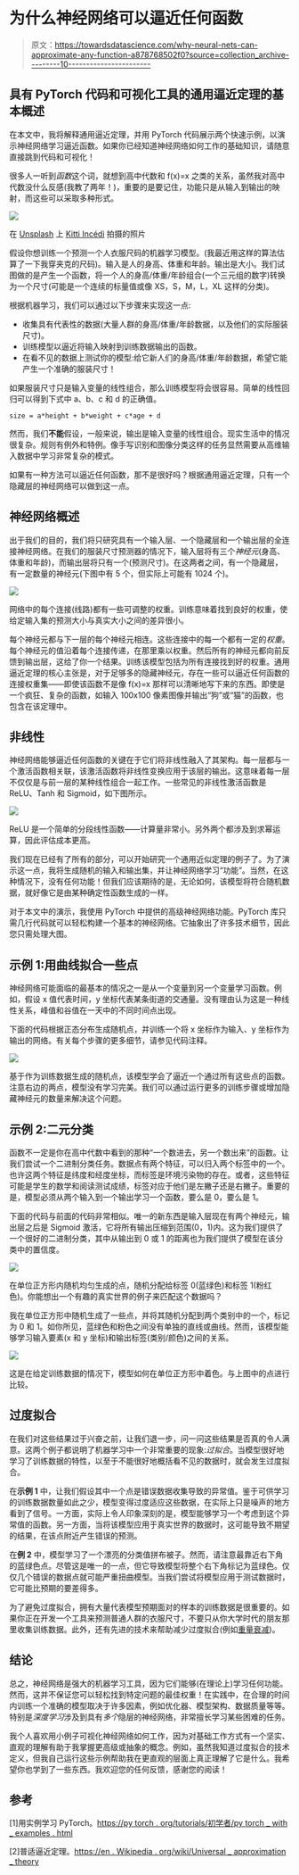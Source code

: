 # 为什么神经网络可以逼近任何函数

> 原文：<https://towardsdatascience.com/why-neural-nets-can-approximate-any-function-a878768502f0?source=collection_archive---------10----------------------->

## 具有 PyTorch 代码和可视化工具的通用逼近定理的基本概述

在本文中，我将解释通用逼近定理，并用 PyTorch 代码展示两个快速示例，以演示神经网络学习逼近函数。如果你已经知道神经网络如何工作的基础知识，请随意直接跳到代码和可视化！

很多人一听到*函数*这个词，就想到高中代数和 f(x)=x 之类的关系，虽然我对高中代数没什么反感(我教了两年！)，重要的是要记住，功能只是从输入到输出的映射，而这些可以采取多种形式。

![](img/e7f833b1d100a96d9832e446841d4bfd.png)

在 [Unsplash](https://unsplash.com?utm_source=medium&utm_medium=referral) 上 [Kitti Incédi](https://unsplash.com/@incedikitti?utm_source=medium&utm_medium=referral) 拍摄的照片

假设你想训练一个预测一个人衣服尺码的机器学习模型。(我最近用这样的算法估算了一下我穿夹克的尺码)。输入是人的身高、体重和年龄。输出是大小。我们试图做的是产生一个函数，将一个人的身高/体重/年龄组合(一个三元组的数字)转换为一个尺寸(可能是一个连续的标量值或像 XS，S，M，L，XL 这样的分类)。

根据机器学习，我们可以通过以下步骤来实现这一点:

*   收集具有代表性的数据(大量人群的身高/体重/年龄数据，以及他们的实际服装尺寸)。
*   训练模型以逼近将输入映射到训练数据输出的函数。
*   在看不见的数据上测试你的模型:给它新人们的身高/体重/年龄数据，希望它能产生一个准确的服装尺寸！

如果服装尺寸只是输入变量的线性组合，那么训练模型将会很容易。简单的线性回归可以得到下式中 a、b、c 和 d 的正确值。

`size = a*height + b*weight + c*age + d`

然而，我们**不能**假设，一般来说，输出是输入变量的线性组合。现实生活中的情况很复杂。规则有例外和特例。像手写识别和图像分类这样的任务显然需要从高维输入数据中学习非常复杂的模式。

如果有一种方法可以逼近任何函数，那不是很好吗？根据通用逼近定理，只有一个隐藏层的神经网络可以做到这一点。

## 神经网络概述

出于我们的目的，我们将只研究具有一个输入层、一个隐藏层和一个输出层的全连接神经网络。在我们的服装尺寸预测器的情况下，输入层将有三个*神经元*(身高、体重和年龄)，而输出层将只有一个(预测尺寸)。在这两者之间，有一个隐藏层，有一定数量的神经元(下图中有 5 个，但实际上可能有 1024 个)。

![](img/6d73a1e4cc1f2bff467b05f217a0c97f.png)

网络中的每个连接(线路)都有一些可调整的权重。训练意味着找到良好的权重，使给定输入集的预测大小与真实大小之间的差异很小。

每个神经元都与下一层的每个神经元相连。这些连接中的每一个都有一定的*权重*。每个神经元的值沿着每个连接传递，在那里乘以权重。然后所有的神经元都向前反馈到输出层，这给了你一个结果。训练该模型包括为所有连接找到好的权重。通用逼近定理的核心主张是，对于足够多的隐藏神经元，存在一些可以逼近任何函数的连接权重集——即使该函数不是像 f(x)=x 那样可以清晰地写下来的东西。即使是一个疯狂、复杂的函数，如输入 100x100 像素图像并输出“狗”或“猫”的函数，也包含在该定理中。

## 非线性

神经网络能够逼近任何函数的关键在于它们将非线性融入了其架构。每一层都与一个激活函数相关联，该激活函数将非线性变换应用于该层的输出。这意味着每一层不仅仅是与前一层的某种线性组合一起工作。一些常见的非线性激活函数是 ReLU、Tanh 和 Sigmoid，如下图所示。

![](img/38e6b2c11d76553aac0f44c74cd4f204.png)

ReLU 是一个简单的分段线性函数——计算量非常小。另外两个都涉及到求幂运算，因此评估成本更高。

我们现在已经有了所有的部分，可以开始研究一个通用近似定理的例子了。为了演示这一点，我将生成随机的输入和输出集，并让神经网络学习“功能”。当然，在这种情况下，没有任何功能！但我们应该期待的是，无论如何，该模型将符合随机数据，就好像它是由某种确定性函数生成的一样。

对于本文中的演示，我使用 PyTorch 中提供的高级神经网络功能。PyTorch 库只需几行代码就可以轻松构建一个基本的神经网络。它抽象出了许多技术细节，因此您只需处理大图。

## 示例 1:用曲线拟合一些点

神经网络可能面临的最基本的情况之一是从一个变量到另一个变量学习函数。例如，假设 x 值代表时间，y 坐标代表某条街道的交通量。没有理由认为这是一种线性关系，峰值和谷值在一天中的不同时间点出现。

下面的代码根据正态分布生成随机点，并训练一个将 x 坐标作为输入、y 坐标作为输出的网络。有关每个步骤的更多细节，请参见代码注释。

![](img/afc5da270b0f576df8c6ff6e42c99a65.png)

基于作为训练数据生成的随机点，该模型学会了逼近一个通过所有这些点的函数。注意右边的两点，模型没有学习完美。我们可以通过运行更多的训练步骤或增加隐藏神经元的数量来解决这个问题。

## 示例 2:二元分类

函数不一定是你在高中代数中看到的那种“一个数进去，另一个数出来”的函数。让我们尝试一个二进制分类任务。数据点有两个特征，可以归入两个标签中的一个。也许这两个特征是纬度和经度坐标，而标签是环境污染物的存在。或者，这些特征可能是学生的数学和阅读测试成绩，标签对应于他们是左撇子还是右撇子。重要的是，模型必须从两个输入到一个输出学习一个函数，要么是 0，要么是 1。

下面的代码与前面的代码非常相似。唯一的新东西是输入层现在有两个神经元，输出层之后是 Sigmoid 激活，它将所有输出压缩到范围(0，1)内。这为我们提供了一个很好的二进制分类，其中从输出到 0 或 1 的距离也为我们提供了模型在该分类中的置信度。

![](img/b109b67d10c5ea2544072c9ae86f374a.png)

在单位正方形内随机均匀生成的点，随机分配给标签 0(蓝绿色)和标签 1(粉红色)。你能想出一个有趣的真实世界的例子来匹配这个数据吗？

我在单位正方形中随机生成了一些点，并将其随机分配到两个类别中的一个，标记为 0 和 1。如你所见，蓝绿色和粉色之间没有单独的直线或曲线。然而，该模型能够学习输入要素(x 和 y 坐标)和输出标签(类别/颜色)之间的关系。

![](img/dac1e6b452a6039757b6f9de21c1b15e.png)

这是在给定训练数据的情况下，模型如何在单位正方形中着色。与上图中的点进行比较。

## 过度拟合

在我们对这些结果过于兴奋之前，让我们退一步，问一问这些结果是否真的令人满意。这两个例子都说明了机器学习中一个非常重要的现象:*过拟合*。当模型很好地学习了训练数据的特性，以至于不能很好地概括看不见的数据时，就会发生过度拟合。

在**示例 1** 中，让我们假设其中一个点是错误数据收集导致的异常值。鉴于可供学习的训练数据数量如此之少，模型变得过度适应这些数据，在实际上只是噪声的地方看到了信号。一方面，实际上令人印象深刻的是，模型能够学习一个考虑到这个异常值的函数。另一方面，当将该模型应用于真实世界的数据时，这可能导致不期望的结果，在该点附近产生错误的预测。

在**例 2** 中，模型学习了一个漂亮的分类值拼布被子。然而，请注意最靠近右下角的蓝绿色点。尽管这是唯一的一点，但它导致模型将整个右下角标记为蓝绿色。仅仅几个错误的数据点就可能严重扭曲模型。当我们尝试将模型应用于测试数据时，它可能比预期的要差得多。

为了避免过度拟合，拥有大量代表模型预期面对的样本的训练数据是很重要的。如果你正在开发一个工具来预测普通人群的衣服尺寸，不要只从你大学时代的朋友那里收集训练数据。此外，还有先进的技术来帮助减少过度拟合(例如[重量衰减](/this-thing-called-weight-decay-a7cd4bcfccab))。

## 结论

总之，神经网络是强大的机器学习工具，因为它们能够(在理论上)学习任何功能。然而，这并不保证您可以轻松找到特定问题的最佳权重！在实践中，在合理的时间内训练一个准确的模型取决于许多因素，例如优化器、模型架构、数据质量等等。特别是*深度学习*涉及到具有*多个*隐层的神经网络，非常擅长学习某些困难的任务。

我个人喜欢用小例子可视化神经网络如何工作，因为对基础工作方式有一个坚实、直观的理解有助于我掌握更高级或抽象的概念。例如，虽然我知道过度拟合的技术定义，但我自己运行这些示例帮助我在更直观的层面上真正理解了它是什么。我希望你也学到了一些东西。我欢迎您的任何反馈，感谢您的阅读！

## 参考

[1]用实例学习 PyTorch。[https://py torch . org/tutorials/初学者/py torch _ with _ examples . html](https://pytorch.org/tutorials/beginner/pytorch_with_examples.html)

[2]普适逼近定理。[https://en . Wikipedia . org/wiki/Universal _ approximation _ theory](https://en.wikipedia.org/wiki/Universal_approximation_theorem)